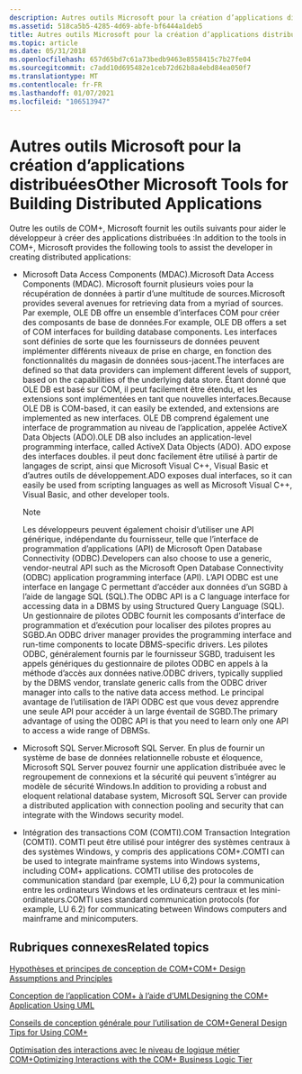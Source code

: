 ```yaml
---
description: Autres outils Microsoft pour la création d’applications distribuées
ms.assetid: 518ca5b5-4285-4d69-abfe-bf6444a1deb5
title: Autres outils Microsoft pour la création d’applications distribuées
ms.topic: article
ms.date: 05/31/2018
ms.openlocfilehash: 657d65bd7c61a73bedb9463e8558415c7b27fe04
ms.sourcegitcommit: c7add10d695482e1ceb72d62b8a4ebd84ea050f7
ms.translationtype: MT
ms.contentlocale: fr-FR
ms.lasthandoff: 01/07/2021
ms.locfileid: "106513947"
---
```

# <a name="other-microsoft-tools-for-building-distributed-applications"></a><span data-ttu-id="7d421-103">Autres outils Microsoft pour la création d’applications distribuées</span><span class="sxs-lookup"><span data-stu-id="7d421-103">Other Microsoft Tools for Building Distributed Applications</span></span>

<span data-ttu-id="7d421-104">Outre les outils de COM+, Microsoft fournit les outils suivants pour aider le développeur à créer des applications distribuées :</span><span class="sxs-lookup"><span data-stu-id="7d421-104">In addition to the tools in COM+, Microsoft provides the following tools to assist the developer in creating distributed applications:</span></span>

-   <span data-ttu-id="7d421-105">Microsoft Data Access Components (MDAC).</span><span class="sxs-lookup"><span data-stu-id="7d421-105">Microsoft Data Access Components (MDAC).</span></span> <span data-ttu-id="7d421-106">Microsoft fournit plusieurs voies pour la récupération de données à partir d’une multitude de sources.</span><span class="sxs-lookup"><span data-stu-id="7d421-106">Microsoft provides several avenues for retrieving data from a myriad of sources.</span></span> <span data-ttu-id="7d421-107">Par exemple, OLE DB offre un ensemble d’interfaces COM pour créer des composants de base de données.</span><span class="sxs-lookup"><span data-stu-id="7d421-107">For example, OLE DB offers a set of COM interfaces for building database components.</span></span> <span data-ttu-id="7d421-108">Les interfaces sont définies de sorte que les fournisseurs de données peuvent implémenter différents niveaux de prise en charge, en fonction des fonctionnalités du magasin de données sous-jacent.</span><span class="sxs-lookup"><span data-stu-id="7d421-108">The interfaces are defined so that data providers can implement different levels of support, based on the capabilities of the underlying data store.</span></span> <span data-ttu-id="7d421-109">Étant donné que OLE DB est basé sur COM, il peut facilement être étendu, et les extensions sont implémentées en tant que nouvelles interfaces.</span><span class="sxs-lookup"><span data-stu-id="7d421-109">Because OLE DB is COM-based, it can easily be extended, and extensions are implemented as new interfaces.</span></span> <span data-ttu-id="7d421-110">OLE DB comprend également une interface de programmation au niveau de l’application, appelée ActiveX Data Objects (ADO).</span><span class="sxs-lookup"><span data-stu-id="7d421-110">OLE DB also includes an application-level programming interface, called ActiveX Data Objects (ADO).</span></span> <span data-ttu-id="7d421-111">ADO expose des interfaces doubles. il peut donc facilement être utilisé à partir de langages de script, ainsi que Microsoft Visual C++, Visual Basic et d’autres outils de développement.</span><span class="sxs-lookup"><span data-stu-id="7d421-111">ADO exposes dual interfaces, so it can easily be used from scripting languages as well as Microsoft Visual C++, Visual Basic, and other developer tools.</span></span>

    > [!Note]  
    > <span data-ttu-id="7d421-112">Les développeurs peuvent également choisir d’utiliser une API générique, indépendante du fournisseur, telle que l’interface de programmation d’applications (API) de Microsoft Open Database Connectivity (ODBC).</span><span class="sxs-lookup"><span data-stu-id="7d421-112">Developers can also choose to use a generic, vendor-neutral API such as the Microsoft Open Database Connectivity (ODBC) application programming interface (API).</span></span> <span data-ttu-id="7d421-113">L’API ODBC est une interface en langage C permettant d’accéder aux données d’un SGBD à l’aide de langage SQL (SQL).</span><span class="sxs-lookup"><span data-stu-id="7d421-113">The ODBC API is a C language interface for accessing data in a DBMS by using Structured Query Language (SQL).</span></span> <span data-ttu-id="7d421-114">Un gestionnaire de pilotes ODBC fournit les composants d’interface de programmation et d’exécution pour localiser des pilotes propres au SGBD.</span><span class="sxs-lookup"><span data-stu-id="7d421-114">An ODBC driver manager provides the programming interface and run-time components to locate DBMS-specific drivers.</span></span> <span data-ttu-id="7d421-115">Les pilotes ODBC, généralement fournis par le fournisseur SGBD, traduisent les appels génériques du gestionnaire de pilotes ODBC en appels à la méthode d’accès aux données native.</span><span class="sxs-lookup"><span data-stu-id="7d421-115">ODBC drivers, typically supplied by the DBMS vendor, translate generic calls from the ODBC driver manager into calls to the native data access method.</span></span> <span data-ttu-id="7d421-116">Le principal avantage de l’utilisation de l’API ODBC est que vous devez apprendre une seule API pour accéder à un large éventail de SGBD.</span><span class="sxs-lookup"><span data-stu-id="7d421-116">The primary advantage of using the ODBC API is that you need to learn only one API to access a wide range of DBMSs.</span></span>

     

-   <span data-ttu-id="7d421-117">Microsoft SQL Server.</span><span class="sxs-lookup"><span data-stu-id="7d421-117">Microsoft SQL Server.</span></span> <span data-ttu-id="7d421-118">En plus de fournir un système de base de données relationnelle robuste et éloquence, Microsoft SQL Server pouvez fournir une application distribuée avec le regroupement de connexions et la sécurité qui peuvent s’intégrer au modèle de sécurité Windows.</span><span class="sxs-lookup"><span data-stu-id="7d421-118">In addition to providing a robust and eloquent relational database system, Microsoft SQL Server can provide a distributed application with connection pooling and security that can integrate with the Windows security model.</span></span>

-   <span data-ttu-id="7d421-119">Intégration des transactions COM (COMTI).</span><span class="sxs-lookup"><span data-stu-id="7d421-119">COM Transaction Integration (COMTI).</span></span> <span data-ttu-id="7d421-120">COMTI peut être utilisé pour intégrer des systèmes centraux à des systèmes Windows, y compris des applications COM+.</span><span class="sxs-lookup"><span data-stu-id="7d421-120">COMTI can be used to integrate mainframe systems into Windows systems, including COM+ applications.</span></span> <span data-ttu-id="7d421-121">COMTI utilise des protocoles de communication standard (par exemple, LU 6,2) pour la communication entre les ordinateurs Windows et les ordinateurs centraux et les mini-ordinateurs.</span><span class="sxs-lookup"><span data-stu-id="7d421-121">COMTI uses standard communication protocols (for example, LU 6.2) for communicating between Windows computers and mainframe and minicomputers.</span></span>

## <a name="related-topics"></a><span data-ttu-id="7d421-122">Rubriques connexes</span><span class="sxs-lookup"><span data-stu-id="7d421-122">Related topics</span></span>

<dl> <dt>

[<span data-ttu-id="7d421-123">Hypothèses et principes de conception de COM+</span><span class="sxs-lookup"><span data-stu-id="7d421-123">COM+ Design Assumptions and Principles</span></span>](com--design-assumptions-and-principles.md)
</dt> <dt>

[<span data-ttu-id="7d421-124">Conception de l’application COM+ à l’aide d’UML</span><span class="sxs-lookup"><span data-stu-id="7d421-124">Designing the COM+ Application Using UML</span></span>](designing-the-com--application-using-uml.md)
</dt> <dt>

[<span data-ttu-id="7d421-125">Conseils de conception générale pour l’utilisation de COM+</span><span class="sxs-lookup"><span data-stu-id="7d421-125">General Design Tips for Using COM+</span></span>](general-design-tips-for-using-com-.md)
</dt> <dt>

[<span data-ttu-id="7d421-126">Optimisation des interactions avec le niveau de logique métier COM+</span><span class="sxs-lookup"><span data-stu-id="7d421-126">Optimizing Interactions with the COM+ Business Logic Tier</span></span>](optimizing-interactions-with-the-com--business-logic-tier.md)
</dt> </dl>

 

 



